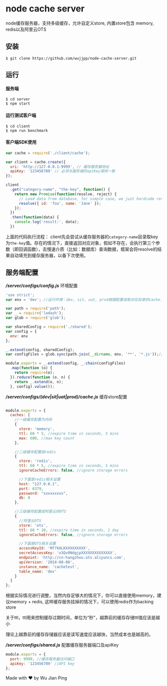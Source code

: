 # node cache server

node缓存服务器，支持多级缓存，允许自定义store, 内置store包含 memory, redis以及阿里云OTS

## 安装
```shell
$ git clone https://github.com/wujjpp/node-cache-server.git
```

## 运行

#### 服务端
```shell
$ cd server
$ npm start
```

#### 运行测试客户端
```shell
$ cd client
$ npm run benchmark
```

#### 客户端SDK使用
```javascript
var cache = require('./client/cache');

var client = cache.create({
  uri: 'http://127.0.0.1:9999', // 缓存服务器地址
  apiKey: '123456789' // 必须与服务端的apiKey保持一致
});

client
  .get("category-name", "the-key", function() {
    return new Promise(function(resolve, reject) {
      // Load data from database, for simple case, we just hardcode returned value
      resolve({ id: 'foo', name: 'Jane' });      
    });
  })
  .then(function(data) {
    console.log('result:', data);
  })
```
上面的代码执行流程： client先会尝试从缓存服务器的`category-name`目录取key为`the-key`值。存在的情况下，直接返回对应对象，假如不存在，会执行第三个参数（即回调函数），去慢速介质（比如：数据库）查询数据，框架会将resolve的结果自动填充到缓存服务器，以备下次使用。

## 服务端配置
___/server/configs/config.js___ 环境配置

```javascript
'use strict';
var env = 'dev'; //运行环境：dev, sit, uat, prod根据配置读取对应目录的cache.js配置文件

var path = require('path');
var _ = require('lodash');
var glob = require('glob');

var sharedConfig = require('./shared');
var config = {
  env: env
};

_.extend(config, sharedConfig);
var configFiles = glob.sync(path.join(__dirname, env, '**', '*.js'));// sync operation is require

module.exports = _.extend(config, _.chain(configFiles)
  .map(function (o) {
    return require(o);
  }).reduce(function (o, n) {
    return _.extend(o, n);
  }, config).value());
```

___/server/configs/(dev|sit|uat|prod)/cache.js___ 缓存store配置

```javascript

module.exports = {
  caches: [
    //一级缓存配置为内存
    {
      store: 'memory',
      ttl: 60 * 5, //expire time in seconds, 5 mins
      max: 600, //max key count
    },

    //二级缓存配置成redis
    {
      store: 'redis',
      ttl: 60 * 5, //expire time in seconds, 5 mins
      ignoreCacheErrors: false, //ignore storage errors

      //下面是redis相关设置
      host: "127.0.0.1",
      port: 6379,
      password: "xxxxxxxxx",
      db: 0
    },

    //三级缓存配置成阿里云的OTS
    {
      //阿里云OTS
      store: 'ots',
      ttl: 60 * 10, //expire time in seconds, 1 day
      ignoreCacheErrors: false, //ignore storage errors

      //下面是OTS相关设置
      accessKeyId: 'Mf7kHLKXXXXXXXXX',
      secretAccessKey: 'o3Qv0NdgjpXXXXXXXXXXXXXX',
      endpoint: 'http://cn-hangzhou.ots.aliyuncs.com',
      apiVersion: '2014-08-08',
      instance_name: 'cachetest',
      table_name: 'dev'
    }
  ]
};

```

根据实际情况进行调整，当然内存足够大的情况下，你可以直接使用memory，建议memory + redis, 这样缓存服务挂掉的情况下，可以使用redis作为backing store

关于ttl，ttl用来控制缓存过期时间，单位为“秒”，越靠前的缓存存储ttl值应该是越小

理论上越靠前的缓存存储器应该是读写速度应该越快，当然成本也是越高的。

___/server/configs/shared.js___ 配置缓存服务器端口及apiKey
```javascript
module.exports = {
  port: 9999, //缓存服务器访问端口
  apiKey: '123456789' //API key
};

```

Made with ♥ by Wu Jian Ping

